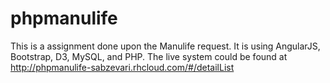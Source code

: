 # phpmanulife
This is a assignment done upon the Manulife request. It is using AngularJS, Bootstrap, D3, MySQL, and PHP. The live system could be found at http://phpmanulife-sabzevari.rhcloud.com/#/detailList
